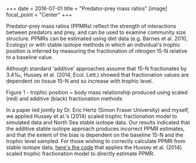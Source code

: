 +++
date = 2016-07-01
title = "Predator-prey mass ratios"
[image]
focal_point = "Center" 
+++

Predator-prey mass ratios (PPMRs) reflect the strength of interactions between predators and prey, and can be used to examine community size structure. PPMRs can be estimated using diet data (e.g. Barnes et al. 2010, Ecology) or with stable isotope methods in which an individual's trophic position is inferred by measuring the fractionation of nitrogen 15-N relative to a baseline value.

Although standard 'additive' approaches assume that 15-N fractionates by 3.4‰, Hussey et al. (2014, Ecol. Lett.) showed that fractionation values are dependent on tissue 15-N and so increase with trophic level.


Figure 1 - trophic position ~ body mass relationship produced using scaled (red) and additive (black) fractionation methods

In a paper led jointly by Dr. Eric Hertz (Simon Fraser University) and myself, we applied Hussey et al.'s (2014) scaled trophic fractionation model to simulated data and North Sea stable isotope data. Our results indicated that the additive stable isotope approach produces incorrect PPMR estimates, and that the extent of the bias is dependent on the baseline 15-N and the trophic level sampled. For those wishing to correctly calculate PPMR from stable isotope data, [here's the code](http://github.com/baumlab/ppmr-isotopes) that applies the Hussey et al. (2014) scaled trophic fractionation model to directly estimate PPMR.

